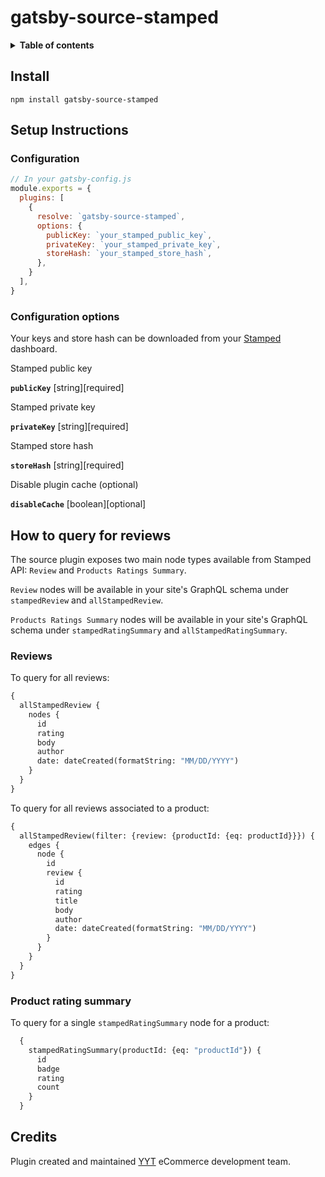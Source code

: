 # gatsby-source-stamped

<details>
<summary><strong>Table of contents</strong></summary>

- [gatsby-source-stamped](#gatsby-source-stamped)
    - [Install](#install)
    - [Setup Instructions](#setup-instructions)
        - [Configuration](#configuration)
        - [Configuration options](#configuration-options)
    - [How to query for reviews](#how-to-query-for-reviews)
        - [Reviews](#reviews)
        - [Product rating summary](#product-rating-summary)
    - [Credits](#credits)
</details>

## Install

```shell
npm install gatsby-source-stamped
```

## Setup Instructions

### Configuration

```javascript
// In your gatsby-config.js
module.exports = {
  plugins: [
    {
      resolve: `gatsby-source-stamped`,
      options: {
        publicKey: `your_stamped_public_key`,
        privateKey: `your_stamped_private_key`,
        storeHash: `your_stamped_store_hash`,
      },
    }
  ],
}
```

### Configuration options

Your keys and store hash can be downloaded from your [Stamped](https://stamped.io/) dashboard.

Stamped public key

**`publicKey`** [string][required]

Stamped private key

**`privateKey`** [string][required]

Stamped store hash

**`storeHash`** [string][required]

Disable plugin cache (optional)

**`disableCache`** [boolean][optional]

## How to query for reviews

The source plugin exposes two main node types available from Stamped API: `Review` and `Products Ratings Summary`.

`Review` nodes will be available in your site's GraphQL schema under `stampedReview` and `allStampedReview`.

`Products Ratings Summary` nodes will be available in your site's GraphQL schema under `stampedRatingSummary` and `allStampedRatingSummary`.

### Reviews

To query for all reviews:

```graphql
{
  allStampedReview {
    nodes {
      id
      rating
      body
      author
      date: dateCreated(formatString: "MM/DD/YYYY")
    }
  }
}
```

To query for all reviews associated to a product:

```graphql
{
  allStampedReview(filter: {review: {productId: {eq: productId}}}) {
    edges {
      node {
        id
        review {
          id
          rating
          title
          body
          author
          date: dateCreated(formatString: "MM/DD/YYYY")
        }
      }
    }
  }
}
```

### Product rating summary

To query for a single `stampedRatingSummary` node for a product:

```graphql
  {
    stampedRatingSummary(productId: {eq: "productId"}) {
      id
      badge
      rating
      count
    }
  }
```

## Credits

Plugin created and maintained [YYT](https://yyt.dev) eCommerce development team.
